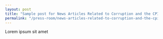 ```yaml
---
layout: post
title: "Sample post for News Articles Related to Corruption and the CPIB"
permalink: "/press-room/news-articles-related-to-corruption-and-the-cpib/test"
---
```

Lorem ipsum sit amet
